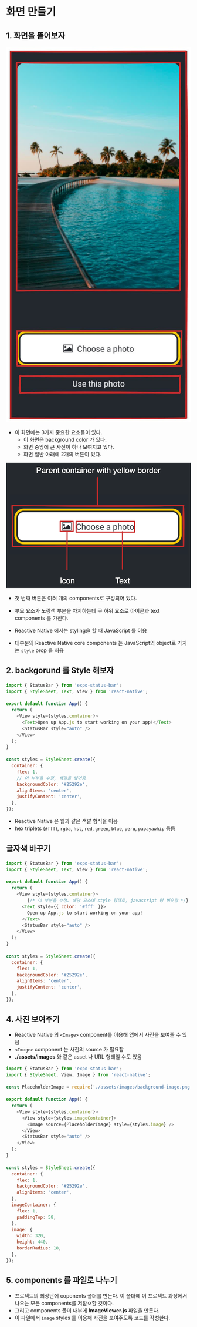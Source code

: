 # 화면 만들기
## 1. 화면을 뜯어보자
![alt text](image.png)
* 이 화면에는 3가지 중요한 요소들이 있다.
    * 이 화면은 background color 가 있다.
    * 화면 중앙에 큰 사진이 하나 보여지고 있다.
    * 화면 절반 아래에 2개의 버튼이 있다.

![alt text](image-1.png)
* 첫 번째 버튼은 여러 개의 components로 구성되어 있다.
* 부모 요소가 노랑색 부분을 차지하는데 구 하위 요소로 아이콘과 text components 를 가진다.


* Reactive Native 에서는 styling을 할 때 JavaScript 를 이용
* 대부분의 Reactive Native core components 는 JavaScript의 object로 가지는 ```style``` prop 을 허용
## 2. backgorund 를 Style 해보자
``` javascript
import { StatusBar } from 'expo-status-bar';
import { StyleSheet, Text, View } from 'react-native';

export default function App() {
  return (
    <View style={styles.container}>
      <Text>Open up App.js to start working on your app!</Text>
      <StatusBar style="auto" />
    </View>
  );
}

const styles = StyleSheet.create({
  container: {
    flex: 1,
    // 이 부분을 수정, 색깔을 넣어줌
    backgroundColor: '#25292e',
    alignItems: 'center',
    justifyContent: 'center',
  },
});

```
* Reactive Native 은 웹과 같은 색깔 형식을 이용
* hex triplets (```#fff```), ```rgba```, ```hsl```, ```red```, ```green```, ```blue```, ```peru```, ```papayawhip``` 등등
## 글자색 바꾸기
``` javascript
import { StatusBar } from 'expo-status-bar';
import { StyleSheet, Text, View } from 'react-native';

export default function App() {
  return (
    <View style={styles.container}>
        {/* 이 부분을 수정. 해당 요소에 style 형태로, javascript 랑 비슷함 */}
      <Text style={{ color: '#fff' }}>
        Open up App.js to start working on your app!
      </Text>
      <StatusBar style="auto" />
    </View>
  );
}

const styles = StyleSheet.create({
  container: {
    flex: 1,
    backgroundColor: '#25292e',
    alignItems: 'center',
    justifyContent: 'center',
  },
});

```
## 4. 사진 보여주기
* Reactive Native 의 ```<Image>``` component를 이용해 앱에서 사진을 보여줄 수 있음
* ```<Image>``` component 는 사진의 source 가 필요함
* **./assets/images** 와 같은 asset 나 URL 형태일 수도 있음
``` javascript
import { StatusBar } from 'expo-status-bar';
import { StyleSheet, View, Image } from 'react-native';

const PlaceholderImage = require('./assets/images/background-image.png');

export default function App() {
  return (
    <View style={styles.container}>
      <View style={styles.imageContainer}>
        <Image source={PlaceholderImage} style={styles.image} />
      </View>
      <StatusBar style="auto" />
    </View>
  );
}

const styles = StyleSheet.create({
  container: {
    flex: 1,
    backgroundColor: '#25292e',
    alignItems: 'center',
  },
  imageContainer: {
    flex: 1,
    paddingTop: 58,
  },
  image: {
    width: 320,
    height: 440,
    borderRadius: 18,
  },
});

```
## 5. components 를 파일로 나누기
* 프로젝트의 최상단에 coponents 폴더를 만든다. 이 폴더에 이 프로젝트 과정에서 나오는 모든 components를 저잗ㅇ할 것이다.
* 그리고 components 폴더 내부에 **ImageViewer.js** 파일을 만든다.
* 이 파일에서 ``image`` styles 를 이용해 사진을 보여주도록 코드를 작성한다.